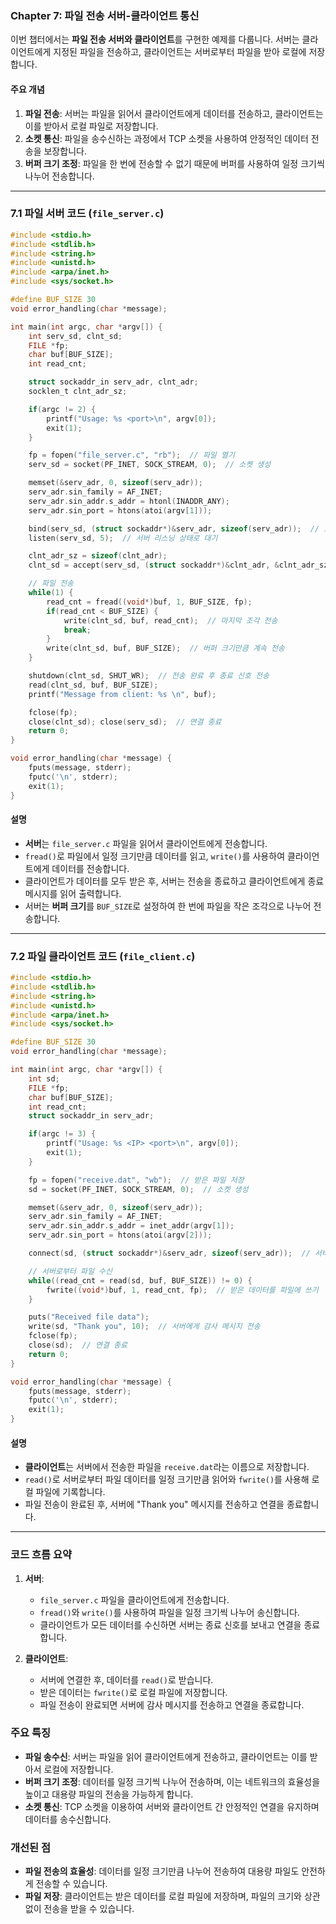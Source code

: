 ### Chapter 7: 파일 전송 서버-클라이언트 통신

이번 챕터에서는 **파일 전송 서버와 클라이언트**를 구현한 예제를 다룹니다. 서버는 클라이언트에게 지정된 파일을 전송하고, 클라이언트는 서버로부터 파일을 받아 로컬에 저장합니다.

#### 주요 개념
1. **파일 전송**: 서버는 파일을 읽어서 클라이언트에게 데이터를 전송하고, 클라이언트는 이를 받아서 로컬 파일로 저장합니다.
2. **소켓 통신**: 파일을 송수신하는 과정에서 TCP 소켓을 사용하여 안정적인 데이터 전송을 보장합니다.
3. **버퍼 크기 조정**: 파일을 한 번에 전송할 수 없기 때문에 버퍼를 사용하여 일정 크기씩 나누어 전송합니다.

---

### 7.1 파일 서버 코드 (`file_server.c`)

```c
#include <stdio.h>
#include <stdlib.h>
#include <string.h>
#include <unistd.h>
#include <arpa/inet.h>
#include <sys/socket.h>

#define BUF_SIZE 30
void error_handling(char *message);

int main(int argc, char *argv[]) {
    int serv_sd, clnt_sd;
    FILE *fp;
    char buf[BUF_SIZE];
    int read_cnt;

    struct sockaddr_in serv_adr, clnt_adr;
    socklen_t clnt_adr_sz;

    if(argc != 2) {
        printf("Usage: %s <port>\n", argv[0]);
        exit(1);
    }

    fp = fopen("file_server.c", "rb");  // 파일 열기
    serv_sd = socket(PF_INET, SOCK_STREAM, 0);  // 소켓 생성

    memset(&serv_adr, 0, sizeof(serv_adr));
    serv_adr.sin_family = AF_INET;
    serv_adr.sin_addr.s_addr = htonl(INADDR_ANY);
    serv_adr.sin_port = htons(atoi(argv[1]));

    bind(serv_sd, (struct sockaddr*)&serv_adr, sizeof(serv_adr));  // 포트에 바인딩
    listen(serv_sd, 5);  // 서버 리스닝 상태로 대기

    clnt_adr_sz = sizeof(clnt_adr);
    clnt_sd = accept(serv_sd, (struct sockaddr*)&clnt_adr, &clnt_adr_sz);  // 클라이언트 연결 수락

    // 파일 전송
    while(1) {
        read_cnt = fread((void*)buf, 1, BUF_SIZE, fp);
        if(read_cnt < BUF_SIZE) {
            write(clnt_sd, buf, read_cnt);  // 마지막 조각 전송
            break;
        }
        write(clnt_sd, buf, BUF_SIZE);  // 버퍼 크기만큼 계속 전송
    }

    shutdown(clnt_sd, SHUT_WR);  // 전송 완료 후 종료 신호 전송
    read(clnt_sd, buf, BUF_SIZE);
    printf("Message from client: %s \n", buf);

    fclose(fp);
    close(clnt_sd); close(serv_sd);  // 연결 종료
    return 0;
}

void error_handling(char *message) {
    fputs(message, stderr);
    fputc('\n', stderr);
    exit(1);
}
```

#### 설명
- **서버**는 `file_server.c` 파일을 읽어서 클라이언트에게 전송합니다.
- `fread()`로 파일에서 일정 크기만큼 데이터를 읽고, `write()`를 사용하여 클라이언트에게 데이터를 전송합니다.
- 클라이언트가 데이터를 모두 받은 후, 서버는 전송을 종료하고 클라이언트에게 종료 메시지를 읽어 출력합니다.
- 서버는 **버퍼 크기**를 `BUF_SIZE`로 설정하여 한 번에 파일을 작은 조각으로 나누어 전송합니다.

---

### 7.2 파일 클라이언트 코드 (`file_client.c`)

```c
#include <stdio.h>
#include <stdlib.h>
#include <string.h>
#include <unistd.h>
#include <arpa/inet.h>
#include <sys/socket.h>

#define BUF_SIZE 30
void error_handling(char *message);

int main(int argc, char *argv[]) {
    int sd;
    FILE *fp;
    char buf[BUF_SIZE];
    int read_cnt;
    struct sockaddr_in serv_adr;

    if(argc != 3) {
        printf("Usage: %s <IP> <port>\n", argv[0]);
        exit(1);
    }

    fp = fopen("receive.dat", "wb");  // 받은 파일 저장
    sd = socket(PF_INET, SOCK_STREAM, 0);  // 소켓 생성

    memset(&serv_adr, 0, sizeof(serv_adr));
    serv_adr.sin_family = AF_INET;
    serv_adr.sin_addr.s_addr = inet_addr(argv[1]);
    serv_adr.sin_port = htons(atoi(argv[2]));

    connect(sd, (struct sockaddr*)&serv_adr, sizeof(serv_adr));  // 서버와 연결

    // 서버로부터 파일 수신
    while((read_cnt = read(sd, buf, BUF_SIZE)) != 0) {
        fwrite((void*)buf, 1, read_cnt, fp);  // 받은 데이터를 파일에 쓰기
    }

    puts("Received file data");
    write(sd, "Thank you", 10);  // 서버에게 감사 메시지 전송
    fclose(fp);
    close(sd);  // 연결 종료
    return 0;
}

void error_handling(char *message) {
    fputs(message, stderr);
    fputc('\n', stderr);
    exit(1);
}
```

#### 설명
- **클라이언트**는 서버에서 전송한 파일을 `receive.dat`라는 이름으로 저장합니다.
- `read()`로 서버로부터 파일 데이터를 일정 크기만큼 읽어와 `fwrite()`를 사용해 로컬 파일에 기록합니다.
- 파일 전송이 완료된 후, 서버에 "Thank you" 메시지를 전송하고 연결을 종료합니다.

---

### 코드 흐름 요약
1. **서버**:
   - `file_server.c` 파일을 클라이언트에게 전송합니다.
   - `fread()`와 `write()`를 사용하여 파일을 일정 크기씩 나누어 송신합니다.
   - 클라이언트가 모든 데이터를 수신하면 서버는 종료 신호를 보내고 연결을 종료합니다.

2. **클라이언트**:
   - 서버에 연결한 후, 데이터를 `read()`로 받습니다.
   - 받은 데이터는 `fwrite()`로 로컬 파일에 저장합니다.
   - 파일 전송이 완료되면 서버에 감사 메시지를 전송하고 연결을 종료합니다.

### 주요 특징
- **파일 송수신**: 서버는 파일을 읽어 클라이언트에게 전송하고, 클라이언트는 이를 받아서 로컬에 저장합니다.
- **버퍼 크기 조정**: 데이터를 일정 크기씩 나누어 전송하며, 이는 네트워크의 효율성을 높이고 대용량 파일의 전송을 가능하게 합니다.
- **소켓 통신**: TCP 소켓을 이용하여 서버와 클라이언트 간 안정적인 연결을 유지하며 데이터를 송수신합니다.

### 개선된 점
- **파일 전송의 효율성**: 데이터를 일정 크기만큼 나누어 전송하여 대용량 파일도 안전하게 전송할 수 있습니다.
- **파일 저장**: 클라이언트는 받은 데이터를 로컬 파일에 저장하며, 파일의 크기와 상관없이 전송을 받을 수 있습니다.
